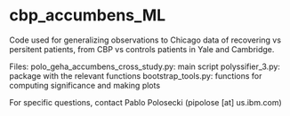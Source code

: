 # cbp_accumbens_ML


Code used for generalizing observations to Chicago data of recovering vs persitent patients, from CBP vs controls patients in Yale and Cambridge.

Files:
polo_geha_accumbens_cross_study.py: main script
polyssifier_3.py: package with the relevant functions
bootstrap_tools.py: functions for computing significance and making plots


For specific questions, contact Pablo Polosecki (pipolose [at] us.ibm.com)
